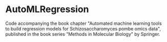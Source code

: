 # AutoMLRegression
Code accompanying the book chapter "Automated machine learning tools to build regression models for Schizosaccharomyces pombe omics data", published in the book series "Methods in Molecular Biology" by Springer.
